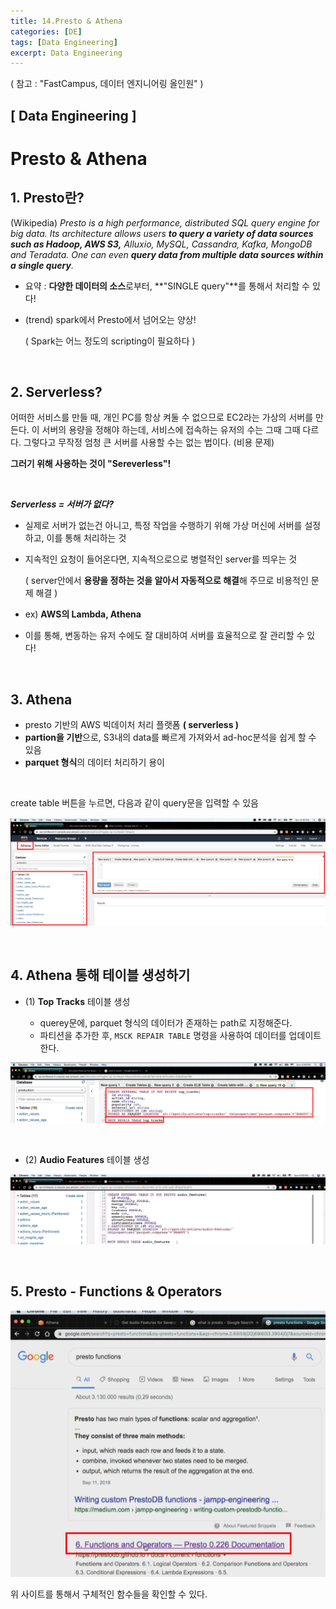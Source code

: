 ```yaml
---
title: 14.Presto & Athena
categories: [DE]
tags: [Data Engineering]
excerpt: Data Engineering
---
```


( 참고 : "FastCampus, 데이터 엔지니어링 올인원" )

## [ Data Engineering ]

# Presto & Athena

## 1. Presto란?

(Wikipedia) *Presto is a high performance, distributed SQL query engine for big data. Its architecture allows users **to query a variety of data sources such as Hadoop, AWS S3,** Alluxio, MySQL, Cassandra, Kafka, MongoDB and Teradata. One can even **query data from multiple data sources within a single query**.*

- 요약 : **다양한 데이터의 소스**로부터, **"SINGLE query"**를 통해서 처리할 수 있다!

- (trend) spark에서 Presto에서 넘어오는 양상!

  ( Spark는 어느 정도의 scripting이 필요하다 )

<br>

## 2. Serverless?

어떠한 서비스를 만들 때, 개인 PC를 항상 켜둘 수 없으므로 EC2라는 가상의 서버를 만든다. 이 서버의 용량을 정해야 하는데, 서비스에 접속하는 유저의 수는 그때 그때 다르다. 그렇다고 무작정 엄청 큰 서버를 사용할 수는 없는 법이다. (비용 문제)

**그러기 위해 사용하는 것이 "Sereverless"!**

<br>

***Serverless = 서버가 없다?***

- 실제로 서버가 없는건 아니고, 특정 작업을 수행하기 위해 가상 머신에 서버를 설정하고, 이를 통해 처리하는 것

- 지속적인 요청이 들어온다면, 지속적으로으로 병렬적인 server를 띄우는 것

  ( server안에서 **용량을 정하는 것을 알아서 자동적으로 해결**해 주므로 비용적인 문제 해결 )

- ex) **AWS의 Lambda, Athena**

- 이를 통해, 변동하는 유저 수에도 잘 대비하여 서버를 효율적으로 잘 관리할 수 있다!

<br>

## 3. Athena

- presto 기반의 AWS 빅데이처 처리 플랫폼 **( serverless )**
- **partion을 기반**으로, S3내의 data를 빠르게 가져와서 ad-hoc분석을 쉽게 할 수 있음
- **parquet 형식**의 데이터 처리하기 용이

<br>

create table 버튼을 누르면, 다음과 같이 query문을 입력할 수 있음

![figure2](/assets/img/DE/de26.png)

<br>

## 4. Athena 통해 테이블 생성하기

- (1) **Top Tracks** 테이블 생성

  - querey문에, parquet 형식의 데이터가 존재하는 path로 지정해준다.
  - 파티션을 추가한 후, `MSCK REPAIR TABLE` 명령을 사용하여 데이터를 업데이트한다.

![figure2](/assets/img/DE/de27.png)

<br>

- (2) **Audio Features** 테이블 생성

![figure2](/assets/img/DE/de28.png)

<br>

## 5. Presto - Functions & Operators

![figure2](/assets/img/DE/de29.png)

위 사이트를 통해서 구체적인 함수들을 확인할 수 있다.



